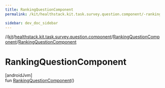```yaml
---
title: RankingQuestionComponent
permalink: /kit/healthstack.kit.task.survey.question.component/-ranking-question-component/-ranking-question-component.html

sidebar: dev_doc_sidebar
---
```

//[kit](../../../kit.html)/[healthstack.kit.task.survey.question.component](../index.html)/[RankingQuestionComponent](index.html)/[RankingQuestionComponent](-ranking-question-component.html)



# RankingQuestionComponent



[androidJvm]\
fun [RankingQuestionComponent](-ranking-question-component.html)()




